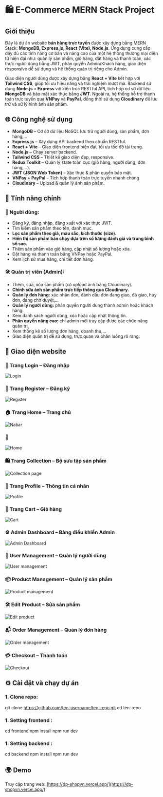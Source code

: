 # 🛍️ E-Commerce MERN Stack Project

## Giới thiệu

Đây là dự án website **bán hàng trực tuyến** được xây dựng bằng MERN Stack: **MongoDB, Express.js, React (Vite), Node.js**. Ứng dụng cung cấp đầy đủ các tính năng cơ bản và nâng cao của một hệ thống thương mại điện tử hiện đại như: quản lý sản phẩm, giỏ hàng, đặt hàng và thanh toán, xác thực người dùng bằng JWT, phân quyền Admin/Khách hàng, giao diện responsive dễ sử dụng và hệ thống quản trị riêng cho Admin.

Giao diện người dùng được xây dựng bằng **React + Vite** kết hợp với **Tailwind CSS**, giúp tối ưu hiệu năng và trải nghiệm mượt mà. Backend sử dụng **Node.js + Express** với kiến trúc RESTful API, tích hợp cơ sở dữ liệu **MongoDB** và bảo mật xác thực bằng **JWT**. Ngoài ra, hệ thống hỗ trợ thanh toán trực tuyến qua **VNPay** và **PayPal**, đồng thời sử dụng **Cloudinary** để lưu trữ và xử lý hình ảnh sản phẩm.

## 🌐 Công nghệ sử dụng

- **MongoDB** – Cơ sở dữ liệu NoSQL lưu trữ người dùng, sản phẩm, đơn hàng,...
- **Express.js** – Xây dựng API backend theo chuẩn RESTful.
- **React + Vite** – Giao diện frontend hiện đại, tối ưu tốc độ tải trang.
- **Node.js** – Chạy server backend.
- **Tailwind CSS** – Thiết kế giao diện đẹp, responsive.
- **Redux Toolkit** – Quản lý state toàn cục (giỏ hàng, người dùng, đơn hàng,...).
- **JWT (JSON Web Token)** – Xác thực & phân quyền bảo mật.
- **VNPay + PayPal** – Tích hợp thanh toán trực tuyến nhanh chóng.
- **Cloudinary** – Upload & quản lý ảnh sản phẩm.

## 🚀 Tính năng chính

### 👤 Người dùng:
- Đăng ký, đăng nhập, đăng xuất với xác thực JWT.
- Tìm kiếm sản phẩm theo tên, danh mục.
- **Lọc sản phẩm theo giá, màu sắc, kích thước (size).**
- **Hiển thị sản phẩm bán chạy dựa trên số lượng đánh giá và trung bình số sao.**
- Thêm sản phẩm vào giỏ hàng, cập nhật số lượng hoặc xóa.
- Đặt hàng và thanh toán bằng VNPay hoặc PayPal.
- Xem lịch sử mua hàng, chi tiết đơn hàng.

### 🛠️ Quản trị viên (Admin):
- Thêm, sửa, xóa sản phẩm (có upload ảnh bằng Cloudinary).
- **Chỉnh sửa ảnh sản phẩm trực tiếp thông qua Cloudinary.**
- **Quản lý đơn hàng:** xác nhận đơn, đánh dấu đơn đang giao, đã giao, hủy đơn, đang chờ duyệt,...
- **Quản lý người dùng:** phân quyền người dùng thành admin hoặc khách hàng.
- Xem danh sách người dùng, xóa hoặc cập nhật thông tin.
- **Phân quyền nâng cao:** chỉ admin mới truy cập được các chức năng quản trị.
- Xem thống kê số lượng đơn hàng, doanh thu,...
- Giao diện quản trị dễ sử dụng, trực quan và phân luồng rõ ràng.

## 📸 Giao diện website

### 🔐 Trang Login – Đăng nhập
![Login]([nh-ch-p-m-n-h-nh-2025-08-01-111449.png](https://postimg.cc/bZjv6YYn))

### 📝 Trang Register – Đăng ký
![Register](https://i.postimg.cc/3wPVPy05/nh-ch-p-m-n-h-nh-2025-08-01-112343.png)

### 🏠 Trang Home – Trang chủ
![Nabar](https://i.postimg.cc/8PPKXdXf/nh-ch-p-m-n-h-nh-2025-08-01-112453.png)
### 🔐 
![Home](https://i.postimg.cc/ZKGNv4NY/nh-ch-p-m-n-h-nh-2025-08-01-112649.png)


### 🛍️ Trang Collection – Bộ sưu tập sản phẩm
![Collection page](https://i.postimg.cc/fRsxgMR2/nh-ch-p-m-n-h-nh-2025-08-01-112748.png)

### 👤 Trang Profile – Thông tin cá nhân
![Profile](https://i.postimg.cc/6pzGjRSq/nh-ch-p-m-n-h-nh-2025-08-01-112831.png)

### 🛒 Trang Cart – Giỏ hàng
![Cart](https://i.postimg.cc/QdJHf1GY/nh-ch-p-m-n-h-nh-2025-08-01-112955.png)

### ⚙️ Admin Dashboard – Bảng điều khiển Admin
![Admin Dashboard](https://i.postimg.cc/WbRzjXsf/nh-ch-p-m-n-h-nh-2025-08-01-113053.png)

### 👥 User Management – Quản lý người dùng
![User management](https://i.postimg.cc/g00k47Kr/nh-ch-p-m-n-h-nh-2025-08-01-113140.png)

### 📦 Product Management – Quản lý sản phẩm
![Product management](https://i.postimg.cc/fLGzzRQ0/nh-ch-p-m-n-h-nh-2025-08-01-113240.png)

### 🛠️ Edit Product – Sửa sản phẩm
![Edit product](https://i.postimg.cc/4xfJN0qw/nh-ch-p-m-n-h-nh-2025-08-01-113322.png)

### 📬 Order Management – Quản lý đơn hàng
![Order management](https://i.postimg.cc/MGfgWb6d/nh-ch-p-m-n-h-nh-2025-08-01-113412.png)

### 💳 Checkout – Thanh toán
![Checkout](https://i.postimg.cc/ZRTPf4Mp/nh-ch-p-m-n-h-nh-2025-08-01-113602.png)

## ⚙️ Cài đặt và chạy dự án

### 1. Clone repo:
git clone https://github.com/ten-username/ten-repo.git
cd ten-repo
### 1. Setting frontend :
cd frontend
npm install
npm run dev
### 1. Setting backend :
cd backend
npm install
npm run dev

## 🌍 Demo
Truy cập trang web: [https://dp-shopvn.vercel.app/](https://dp-shopvn.vercel.app/)